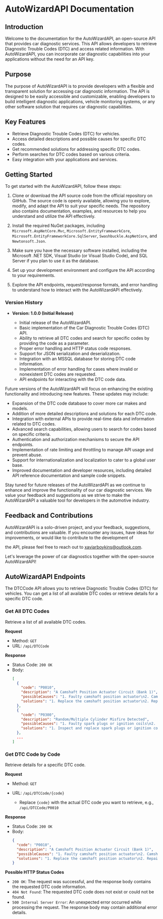 # AutoWizardAPI Documentation

## Introduction

Welcome to the documentation for the AutoWizardAPI, an open-source API that provides car diagnostic services. This API allows developers to retrieve Diagnostic Trouble Codes (DTC) and access related information. With AutoWizardAPI, you can incorporate car diagnostic capabilities into your applications without the need for an API key.

## Purpose

The purpose of AutoWizardAPI is to provide developers with a flexible and transparent solution for accessing car diagnostic information. The API is designed to be easily accessible and customizable, enabling developers to build intelligent diagnostic applications, vehicle monitoring systems, or any other software solution that requires car diagnostic capabilities.

## Key Features

- Retrieve Diagnostic Trouble Codes (DTC) for vehicles.
- Access detailed descriptions and possible causes for specific DTC codes.
- Get recommended solutions for addressing specific DTC codes.
- Perform searches for DTC codes based on various criteria.
- Easy integration with your applications and services.

## Getting Started

To get started with the AutoWizardAPI, follow these steps:

1. Clone or download the API source code from the official repository on GitHub. The source code is openly available, allowing you to explore, modify, and adapt the API to suit your specific needs. The repository also contains documentation, examples, and resources to help you understand and utilize the API effectively.

2. Install the required NuGet packages, including `Microsoft.AspNetCore.Mvc`, `Microsoft.EntityFrameworkCore`, `Microsoft.EntityFrameworkCore.SqlServer`, `Swashbuckle.AspNetCore`, and `Newtonsoft.Json`.

3. Make sure you have the necessary software installed, including the Microsoft .NET SDK, Visual Studio (or Visual Studio Code), and SQL Server if you plan to use it as the database.

4. Set up your development environment and configure the API according to your requirements.

5. Explore the API endpoints, request/response formats, and error handling to understand how to interact with the AutoWizardAPI effectively.

### Version History

- **Version: 1.0.0 (Initial Release)**

  - Initial release of the AutoWizardAPI.
  - Basic implementation of the Car Diagnostic Trouble Codes (DTC) API.
  - Ability to retrieve all DTC codes and search for specific codes by providing the code as a parameter.
  - Proper error handling and HTTP status code responses.
  - Support for JSON serialization and deserialization.
  - Integration with an MSSQL database for storing DTC code information.
  - Implementation of error handling for cases where invalid or nonexistent DTC codes are requested.
  - API endpoints for interacting with the DTC code data.

Future versions of the AutoWizardAPI will focus on enhancing the existing functionality and introducing new features. These updates may include:

- Expansion of the DTC code database to cover more car makes and models.
- Addition of more detailed descriptions and solutions for each DTC code.
- Integration with external APIs to provide real-time data and information related to DTC codes.
- Advanced search capabilities, allowing users to search for codes based on specific criteria.
- Authentication and authorization mechanisms to secure the API endpoints.
- Implementation of rate limiting and throttling to manage API usage and prevent abuse.
- Support for internationalization and localization to cater to a global user base.
- Improved documentation and developer resources, including detailed API reference documentation and sample code snippets.

Stay tuned for future releases of the AutoWizardAPI as we continue to enhance and improve the functionality of our car diagnostic services. We value your feedback and suggestions as we strive to make the AutoWizardAPI a valuable tool for developers in the automotive industry.

## Feedback and Contributions

AutoWizardAPI is a solo-driven project, and your feedback, suggestions, and contributions are valuable. If you encounter any issues, have ideas for improvements, or would like to contribute to the development of

 the API, please feel free to reach out to xaviarboykins@outlook.com.

Let's leverage the power of car diagnostics together with the open-source AutoWizardAPI!

## AutoWizardAPI Endpoints

The DTCCode API allows you to retrieve Diagnostic Trouble Codes (DTC) for vehicles. You can get a list of all available DTC codes or retrieve details for a specific DTC code.

### Get All DTC Codes

Retrieve a list of all available DTC codes.

**Request**

- Method: `GET`
- URL: `/api/DTCCode`

**Response**

- Status Code: `200 OK`
- Body:
  ```json
  [
    {
      "code": "P0010",
      "description": "A Camshaft Position Actuator Circuit (Bank 1)",
      "possibleCauses": "1. Faulty camshaft position actuator\n2. Camshaft position actuator harness is open or shorted\n3. Camshaft position actuator circuit poor electrical connection\n4. Faulty Engine Control Module (ECM)",
      "solutions": "1. Replace the camshaft position actuator\n2. Repair or replace the camshaft position actuator harness\n3. Check the electrical connections for any loose or damaged wires\n4. Replace the Engine Control Module (ECM)"
    },
    {
      "code": "P0300",
      "description": "Random/Multiple Cylinder Misfire Detected",
      "possibleCauses": "1. Faulty spark plugs or ignition coils\n2. Fuel delivery issues\n3. Engine mechanical problems\n4. Faulty sensors (e.g., crankshaft position sensor, camshaft position sensor)",
      "solutions": "1. Inspect and replace spark plugs or ignition coils as necessary\n2. Check fuel pressure and fuel injectors\n3. Perform a compression test and inspect engine components\n4. Test and replace faulty sensors"
    },
    ...
  ]
  ```

### Get DTC Code by Code

Retrieve details for a specific DTC code.

**Request**

- Method: `GET`
- URL: `/api/DTCCode/{code}`

  - Replace `{code}` with the actual DTC code you want to retrieve, e.g., `/api/DTCCode/P0010`

**Response**

- Status Code: `200 OK`
- Body:
  ```json
  {
    "code": "P0010",
    "description": "A Camshaft Position Actuator Circuit (Bank 1)",
    "possibleCauses": "1. Faulty camshaft position actuator\n2. Camshaft position actuator harness is open or shorted\n3. Camshaft position actuator circuit poor electrical connection\n4. Faulty Engine Control Module (ECM)",
    "solutions": "1. Replace the camshaft position actuator\n2. Repair or replace the camshaft position actuator harness\n3. Check the electrical connections for any loose or damaged wires\n4. Replace the Engine Control Module (ECM)"
  }
  ```

**Possible HTTP Status Codes**

- `200 OK`: The request was successful, and the response body contains the requested DTC code information.
- `404 Not Found`: The requested DTC code does not exist or could not be found.
- `500 Internal Server Error`: An unexpected error occurred while processing the request. The response body may contain additional error details.
